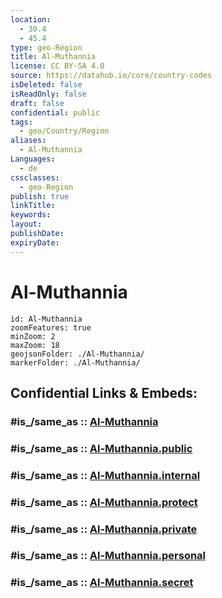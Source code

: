 ```yaml
---
location:
  - 30.4
  - 45.4
type: geo-Region
title: Al-Muthannia
license: CC BY-SA 4.0
source: https://datahub.io/core/country-codes
isDeleted: false
isReadOnly: false
draft: false
confidential: public
tags:
  - geo/Country/Region
aliases:
  - Al-Muthannia
Languages:
  - de
cssclasses:
  - geo-Region
publish: true
linkTitle:
keywords:
layout:
publishDate:
expiryDate:
---
```


# Al-Muthannia

```leaflet
id: Al-Muthannia
zoomFeatures: true 
minZoom: 2 
maxZoom: 18
geojsonFolder: ./Al-Muthannia/
markerFolder: ./Al-Muthannia/
```


## Confidential Links & Embeds: 

### #is_/same_as :: [Al-Muthannia](/_Standards/Earth/Continent/Asia/Asia~West/Iraq/Provinces~Iraq/Al-Muthannia.md) 

### #is_/same_as :: [Al-Muthannia.public](/_public/Earth/Continent/Asia/Asia~West/Iraq/Provinces~Iraq/Al-Muthannia.public.md) 

### #is_/same_as :: [Al-Muthannia.internal](/_internal/Earth/Continent/Asia/Asia~West/Iraq/Provinces~Iraq/Al-Muthannia.internal.md) 

### #is_/same_as :: [Al-Muthannia.protect](/_protect/Earth/Continent/Asia/Asia~West/Iraq/Provinces~Iraq/Al-Muthannia.protect.md) 

### #is_/same_as :: [Al-Muthannia.private](/_private/Earth/Continent/Asia/Asia~West/Iraq/Provinces~Iraq/Al-Muthannia.private.md) 

### #is_/same_as :: [Al-Muthannia.personal](/_personal/Earth/Continent/Asia/Asia~West/Iraq/Provinces~Iraq/Al-Muthannia.personal.md) 

### #is_/same_as :: [Al-Muthannia.secret](/_secret/Earth/Continent/Asia/Asia~West/Iraq/Provinces~Iraq/Al-Muthannia.secret.md)

